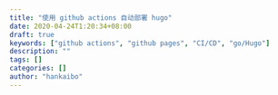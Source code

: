 ```yaml
---
title: "使用 github actions 自动部署 hugo"
date: 2020-04-24T1:20:34+08:00
draft: true
keywords: ["github actions", "github pages", "CI/CD", "go/Hugo"]
description: ""
tags: []
categories: []
author: "hankaibo"
---
```


